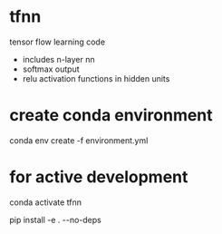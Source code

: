 # tfnn
tensor flow learning code
* includes n-layer nn
* softmax output
* relu activation functions in hidden units

# create conda environment
conda env create -f environment.yml 

# for active development
conda activate tfnn

pip install -e . --no-deps
